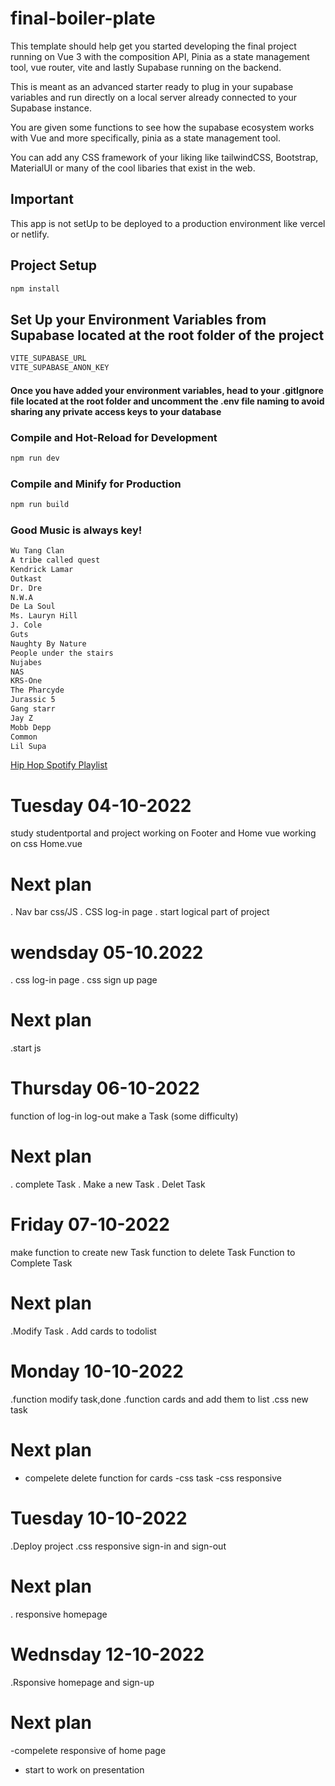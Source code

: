 # final-boiler-plate

This template should help get you started developing the final project running on Vue 3 with the composition API, Pinia as a state management tool, vue router, vite and lastly Supabase running on the backend.

This is meant as an advanced starter ready to plug in your supabase variables and run directly on a local server already connected to your Supabase instance.

You are given some functions to see how the supabase ecosystem works with Vue and more specifically, pinia as a state management tool.

You can add any CSS framework of your liking like tailwindCSS, Bootstrap, MaterialUI or many of the cool libaries that exist in the web.

## Important

This app is not setUp to be deployed to a production environment like vercel or netlify.

## Project Setup

```sh
npm install
```

## Set Up your Environment Variables from Supabase located at the root folder of the project

```sh
VITE_SUPABASE_URL
VITE_SUPABASE_ANON_KEY
```

#### Once you have added your environment variables, head to your .gitIgnore file located at the root folder and uncomment the .env file naming to avoid sharing any private access keys to your database

### Compile and Hot-Reload for Development

```sh
npm run dev
```

### Compile and Minify for Production

```sh
npm run build
```

### Good Music is always key!

```sh
Wu Tang Clan
A tribe called quest
Kendrick Lamar
Outkast
Dr. Dre
N.W.A
De La Soul
Ms. Lauryn Hill
J. Cole
Guts
Naughty By Nature
People under the stairs
Nujabes
NAS
KRS-One
The Pharcyde
Jurassic 5
Gang starr
Jay Z
Mobb Depp
Common
Lil Supa
```

[Hip Hop Spotify Playlist](https://open.spotify.com/playlist/4vKftyhS1gQovakehVcq1u?si=a7a119382dfe40da)

# Tuesday 04-10-2022

study studentportal and project
working on Footer and Home vue
working on css Home.vue

# Next plan

. Nav bar css/JS
. CSS log-in page
. start logical part of project

# wendsday 05-10.2022

. css log-in page
. css sign up page

# Next plan

.start js

# Thursday 06-10-2022

function of log-in log-out
make a Task (some difficulty)

# Next plan

. complete Task
. Make a new Task
. Delet Task

# Friday 07-10-2022

make function to create new Task
function to delete Task
Function to Complete Task

# Next plan

.Modify Task
. Add cards to todolist

# Monday 10-10-2022

.function modify task,done
.function cards and add them to list
.css new task

# Next plan

- compelete delete function for cards
  -css task
  -css responsive

# Tuesday 10-10-2022

.Deploy project
.css responsive sign-in and sign-out

# Next plan

. responsive homepage

# Wednsday 12-10-2022

.Rsponsive homepage and sign-up

# Next plan

-compelete responsive of home page

- start to work on presentation
